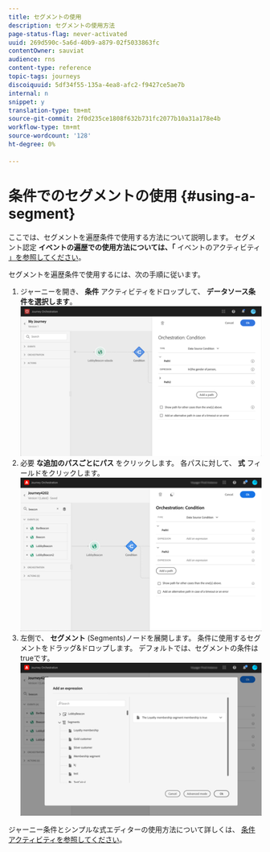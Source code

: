 ```yaml
---
title: セグメントの使用
description: セグメントの使用方法
page-status-flag: never-activated
uuid: 269d590c-5a6d-40b9-a879-02f5033863fc
contentOwner: sauviat
audience: rns
content-type: reference
topic-tags: journeys
discoiquuid: 5df34f55-135a-4ea8-afc2-f9427ce5ae7b
internal: n
snippet: y
translation-type: tm+mt
source-git-commit: 2f0d235ce1808f632b731fc2077b10a31a178e4b
workflow-type: tm+mt
source-wordcount: '128'
ht-degree: 0%

---
```




# 条件でのセグメントの使用 {#using-a-segment}

ここでは、セグメントを遍歴条件で使用する方法について説明します。
セグメント認定 **イベントの遍歴での使用方法については、「** イベントのアクティビティ [」を参照してください](../building-journeys/event-activities.md#segment-qualification)。

セグメントを遍歴条件で使用するには、次の手順に従います。

1. ジャーニーを開き、 **条件** アクティビティをドロップして、 **データソース条件を選択します**。
   ![](../assets/journey47.png)
1. 必要 **な追加のパスごとにパス** をクリックします。 各パスに対して、 **式** フィールドをクリックします。
   ![](../assets/segment3.png)
1. 左側で、 **セグメント** (Segments)ノードを展開します。 条件に使用するセグメントをドラッグ&amp;ドロップします。 デフォルトでは、セグメントの条件はtrueです。
   ![](../assets/segment4.png)

ジャーニー条件とシンプルな式エディターの使用方法について詳しくは、 [条件アクティビティを参照してください](../building-journeys/condition-activity.md#about_condition)。
